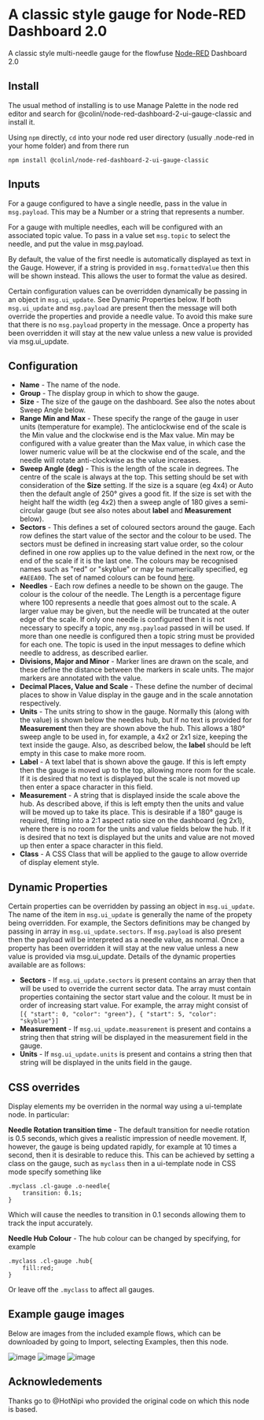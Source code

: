 # A classic style gauge for Node-RED Dashboard 2.0

A classic style multi-needle gauge for the flowfuse [Node-RED](https://nodered.org) Dashboard 2.0

## Install

The usual method of installing is to use Manage Palette in the node red editor and search for @colinl/node-red-dashboard-2-ui-gauge-classic and install it.

Using `npm` directly, `cd` into your node red user directory (usually .node-red in your home folder) and from there run
```
npm install @colinl/node-red-dashboard-2-ui-gauge-classic
```

## Inputs

For a gauge configured to have a single needle, pass in the value in `msg.payload`.  This may be a Number or a string that represents a number.

For a gauge with multiple needles, each will be configured with an associated topic value.  To pass in a value set `msg.topic` to select the needle, and put the value in msg.payload.

By default, the value of the first needle is automatically displayed as text in the Gauge.  However, if a string is provided in `msg.formattedValue` then this will be shown instead.  This allows the user to format the value as desired.

Certain configuration values can be overridden dynamically be passing in an object in `msg.ui_update`.  See Dynamic Properties below.  If both `msg.ui_update` and `msg.payload` are present then the message will both override the properties and provide a needle value.  To avoid this make sure that there is no `msg.payload` property in the message.  Once a property has been overridden it will stay at the new value unless a new value is provided via msg.ui_update.

## Configuration

* **Name** - The name of the node.
* **Group** - The display group in which to show the gauge.
* **Size** - The size of the gauge on the dashboard.  See also the notes about Sweep Angle below.
* **Range Min and Max** - These specify the range of the gauge in user units (temperature for example).  The anticlockwise end of the scale is the Min value and the clockwise end is the Max value.  Min may be configured with a value greater than the Max value, in which case the lower numeric value will be at the clockwise end of the scale, and the needle will rotate anti-clockwise as the value increases.
* **Sweep Angle (deg)** - This is the length of the scale in degrees.  The centre of the scale is always at the top.  This setting should be set with consideration of the **Size** setting.  If the size is a square (eg 4x4) or Auto then the default angle of 250° gives a good fit.  If the size is set with the height half the width (eg 4x2) then a sweep angle of 180 gives a semi-circular gauge (but see also notes about **label** and **Measurement** below).
* **Sectors** - This defines a set of coloured sectors around the gauge.  Each row defines the start value of the sector and the colour to be used.  The sectors must be defined in increasing start value order, so the colour defined in one row applies up to the value defined in the next row, or the end of the scale if it is the last one.  The colours may be recognised names such as "red" or "skyblue" or may be numerically specified, eg `#AEEA00`.  The set of named colours can be found [here](https://vuetifyjs.com/en/styles/colors/#material-colors).
* **Needles** - Each row defines a needle to be shown on the gauge.  The colour is the colour of the needle.  The Length is a percentage figure where 100 represents a needle that goes almost out to the scale.  A larger value may be given, but the needle will be truncated at the outer edge of the scale.  If only one needle is configured then it is not necessary to specify a topic, any `msg.payload` passed in will be used.  If more than one needle is configured then a topic string must be provided for each one.  The topic is used in the input messages to define which needle to address, as described earlier.
* **Divisions, Major and Minor** - Marker lines are drawn on the scale, and these define the distance between the markers in scale units.  The major markers are annotated with the value.
* **Decimal Places, Value and Scale** - These define the number of decimal places to show in Value display in the gauge and in the scale annotation respectively.
* **Units** - The units string to show in the gauge.  Normally this (along with the value) is shown below the needles hub, but if no text is provided for **Measurement** then they are shown above the hub.  This allows a 180° sweep angle to be used in, for example, a 4x2 or 2x1 size, keeping the text inside the gauge.  Also, as described below, the **label** should be left empty in this case to make more room.
* **Label** - A text label that is shown above the gauge.  If this is left empty then the gauge is moved up to the top, allowing more room for the scale.  If it is desired that no text is displayed but the scale is not moved up then enter a space character in this field.
* **Measurement** - A string that is displayed inside the scale above the hub.  As described above, if this is left empty then the units and value will be moved up to take its place.  This is desirable if a 180° gauge is required, fitting into a 2:1 aspect ratio size on the dashboard (eg 2x1), where there is no room for the units and value fields below the hub.  If it is desired that no text is displayed but the units and value are not moved up then enter a space character in this field.
* **Class** - A CSS Class that will be applied to the gauge to allow override of display element style.

## Dynamic Properties

Certain properties can be overridden by passing an object in `msg.ui_update`.  The name of the item in `msg.ui_update` is generally the name of the propety being overridden.  For example, the Sectors definitions may be changed by passing in array in `msg.ui_update.sectors`.  If `msg.payload` is also present then the payload will be interpreted as a needle value, as normal.  Once a property has been overridden it will stay at the new value unless a new value is provided via msg.ui_update.
Details of the dynamic properties available are as follows:

* **Sectors** - If `msg.ui_update.sectors` is present contains an array then that will be used to override the current sector data.  The array must contain properties containing the sector start value and the colour.  It must be in order of increasing start value.  For example, the array might consist of
`[{ "start": 0, "color": "green"}, { "start": 5, "color": "skyblue"}]`
* **Measurement** - If `msg.ui_update.measurement` is present and contains a string then that string will be displayed in the measurement field in the gauge.
* **Units** - If `msg.ui_update.units` is present and contains a string then that string will be displayed in the units field in the gauge.

## CSS overrides

Display elements my be overriden in the normal way using a ui-template node.  In particular:

**Needle Rotation transition time** - The default transition for needle rotation is 0.5 seconds, which gives a realistic impression of needle movement.  If, however, the gauge is being updated rapidly, for example at 10 times a second, then it is desirable to reduce this.  This can be achieved by setting a class on the gauge, such as `myclass` then in a ui-template node in CSS mode specify something like
```
.myclass .cl-gauge .o-needle{
    transition: 0.1s;
}
```
Which will cause the needles to transition in 0.1 seconds allowing them to track the input accurately.

**Needle Hub Colour** - The hub colour can be changed by specifying, for example
```
.myclass .cl-gauge .hub{
    fill:red;
}
```
Or leave off the `.myclass` to affect all gauges.

## Example gauge images

Below are images from the included example flows, which can be downloaded by going to Import, selecting Examples, then this node.

![image](https://github.com/colinl/node-red-dashboard-2-ui-gauge-classic/assets/38307/1793553c-0e1e-46fd-a847-06c955243be9) 
![image](https://github.com/colinl/node-red-dashboard-2-ui-gauge-classic/assets/38307/e1874da1-6cfe-47f0-9752-427b9a048ae3)
![image](https://github.com/colinl/node-red-dashboard-2-ui-gauge-classic/assets/38307/cd0bfeb9-dc2e-4e22-9279-7c5d0dac1c8c)

## Acknowledements

Thanks go to @HotNipi who provided the original code on which this node is based.
